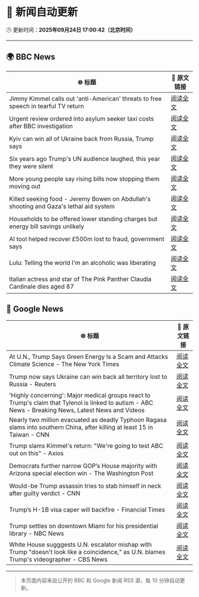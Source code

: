 # 🧠 新闻自动更新

🕒 更新时间：**2025年09月24日 17:00:42（北京时间）**

---

## 🌍 BBC News

| 🌐 标题 | 🔗 原文链接 |
|--------|-------------|
| Jimmy Kimmel calls out 'anti-American' threats to free speech in tearful TV return | [阅读全文](https://www.bbc.com/news/articles/c9dx6dlelw8o?at_medium=RSS&at_campaign=rss) |
| Urgent review ordered into asylum seeker taxi costs after BBC investigation | [阅读全文](https://www.bbc.com/news/articles/cx2j3regpdno?at_medium=RSS&at_campaign=rss) |
| Kyiv can win all of Ukraine back from Russia, Trump says | [阅读全文](https://www.bbc.com/news/articles/c07vm35rryeo?at_medium=RSS&at_campaign=rss) |
| Six years ago Trump's UN audience laughed, this year they were silent | [阅读全文](https://www.bbc.com/news/articles/c179p4wvz29o?at_medium=RSS&at_campaign=rss) |
| More young people say rising bills now stopping them moving out | [阅读全文](https://www.bbc.com/news/articles/cq65m95gqdjo?at_medium=RSS&at_campaign=rss) |
| Killed seeking food - Jeremy Bowen on Abdullah's shooting and Gaza's lethal aid system | [阅读全文](https://www.bbc.com/news/articles/c75qr0gk0yqo?at_medium=RSS&at_campaign=rss) |
| Households to be offered lower standing charges but energy bill savings unlikely | [阅读全文](https://www.bbc.com/news/articles/cx20dwzgq51o?at_medium=RSS&at_campaign=rss) |
| AI tool helped recover £500m lost to fraud, government says | [阅读全文](https://www.bbc.com/news/articles/cpd92gpld0go?at_medium=RSS&at_campaign=rss) |
| Lulu: Telling the world I'm an alcoholic was liberating | [阅读全文](https://www.bbc.com/news/articles/c4g7p8l8214o?at_medium=RSS&at_campaign=rss) |
| Italian actress and star of The Pink Panther Claudia Cardinale dies aged 87 | [阅读全文](https://www.bbc.com/news/articles/c237elg3rr3o?at_medium=RSS&at_campaign=rss) |

## 📰 Google News

| 🌐 标题 | 🔗 原文链接 |
|--------|-------------|
| At U.N., Trump Says Green Energy Is a Scam and Attacks Climate Science - The New York Times | [阅读全文](https://news.google.com/rss/articles/CBMikgFBVV95cUxObVlOQ0ZKLXVlb3F6UExyampISHBsU2NTMEJUN0lXRVpDcUY1eVBIa2VCSkdFNGhnQUNRSUk4dWpuckF4cDFPXzBKS2J1NVVmckxlZlNuR0wwUTNwN3dzV2hLWEVaQTVrT29UMUVuaTd3UmM1b1BnalZpTUZjRS1Jd0ViUUZubjRvaUxHUTVQSUhDdw?oc=5) |
| Trump now says Ukraine can win back all territory lost to Russia - Reuters | [阅读全文](https://news.google.com/rss/articles/CBMiqAFBVV95cUxPM3VicHhGWHhZeS1oN3dFcW4xWURMUnJMSWRiaTNlNzFLTnNJRGlHaEJwQ0JNV3RxYm53MC1oSjdFYk9oZU1EbmdXcFlRdHZTV3FKbkluUUpuaGZwSGNVb2RReHp6MkZPR3A3bGNhdGtfWnFaT01heVZlUG5zR3JlTWJfUUdQTXRnX01qYkNUOXBEOXNEMDNEaWdpZktmR2hnRGc2VnFfOFY?oc=5) |
| 'Highly concerning': Major medical groups react to Trump's claim that Tylenol is linked to autism - ABC News - Breaking News, Latest News and Videos | [阅读全文](https://news.google.com/rss/articles/CBMipgFBVV95cUxQdll4YUVKejR3WEFoXzFKNFlhZ2tNUEprY3l0NEJCZnN6Y29vbU5EMXRNQm9vUWdkR0NFZHFsSVdDbDJ5MGV4cU4xVzRVeUhBbmE1WUZOVEhNR2k4QWpmejFqendVd29aMlhfTUNRVmJ2ZjZ3UmxIZnQ3dVZlcGl3TTlKQVZQQ2U2RzlnTExhTzRrZGQ0SGZGem1aSUdfOC05aGwxb0Jn0gGrAUFVX3lxTE1CWFR1SWdBS3d1UGFZdlFvZlFxalNkUkxIcEh4Qml3Wkt4RFVfMWEzQlRQU254SER2ZjM1S0hRNm5RRU0wNkViNkxpRGRsdWkybEpPb3VwZlJMSWlGaC1LNkNhcDFWc2hUeHhYQkJQMTR3R0d1V251TzczVWp1eUpMUnZDb2dpMmxFcWdxVjRWWkdnanlJMXcySkZQdUI2QlpfdTVXTzFoUmlfdw?oc=5) |
| Nearly two million evacuated as deadly Typhoon Ragasa slams into southern China, after killing at least 15 in Taiwan - CNN | [阅读全文](https://news.google.com/rss/articles/CBMilgFBVV95cUxPYjVYVjZyMVdESlU2YjlaLTN4ZVpJejNSWl9lZF80WFNuMHNnWFI1eUpDaGhLQ1hPMjRwQ2kwUkxadUVXdDlOMzYyaDF1VTAwa25VZW9ZVlNndWFNU3JNeUg1Yy1PbTRnOUZyemQzbUxpYjE4UjVnR2NGaFNKUzlPY3RYb3ZkaE1KclRseWVBRDA0WHhyNUE?oc=5) |
| Trump slams Kimmel's return: "We're going to test ABC out on this" - Axios | [阅读全文](https://news.google.com/rss/articles/CBMib0FVX3lxTE9HVGd3QVpjWmRhWGpxYk5tWDFaWURvUGZ2dTZjX0Z1T2V2NW1UYU1HTHZ4YzdWN184NDBiNGZWem9CbFVwTUN5Vm9uSHdGWFVfenZXWFM0QTRNdEEyRFFWNlRJUUpOOUxONkM5bnM4SQ?oc=5) |
| Democrats further narrow GOP’s House majority with Arizona special election win - The Washington Post | [阅读全文](https://news.google.com/rss/articles/CBMiqgFBVV95cUxQelZJakw3RnRzSlVWRGE3cFpkWl9ZTWdrNHBwemoxWC1yR1FKaFRRY0N5eFpFZW5EM3BwRTdhN2wwTDRrWXN3SXRnQTllWTdkYl9mX0xWcDBkM3hpZEdoUGtOTmZ4YWthX2RBZjRpbDNrWVE3WUlIanhVTk1ycTlKWFdEeVY3OUpjc3RQb1JZVE8xWERySEkxYXY0LU50aTNDQkdEUmJYSU5TQQ?oc=5) |
| Would-be Trump assassin tries to stab himself in neck after guilty verdict - CNN | [阅读全文](https://news.google.com/rss/articles/CBMikAFBVV95cUxQdDY4VXJYRXVqMHJzTkY2bDV3WFFoM0RZWDBFbFhUZkd5M3pWVnlFMmFBTG1FdVg1NWxIRWprQU40Ny1xNzU1LTRuOHZiQTdMVE1vNC1sSXRFYkIzNV8tQzZyLVNuX0FxVW5JT1U1dkxTaElyNUlQQlVtbXVOeXdhV0Zkazd5aDZ3R1NDY1Jpano?oc=5) |
| Trump’s H-1B visa caper will backfire - Financial Times | [阅读全文](https://news.google.com/rss/articles/CBMicEFVX3lxTE1VMlZ5c25ZLXUyaFVVazBCOWl4RHdQMmtsTktNV0R4bnpMNnB6NEhXdHh4U0hYTkRDY04yVE9wdWw3bU5BTklvNjVycmJSeU5wQldqRXV5VHpBZmdhaUhLekFaelRQOXFxNFpUUWRHT2Y?oc=5) |
| Trump settles on downtown Miami for his presidential library - NBC News | [阅读全文](https://news.google.com/rss/articles/CBMiuAFBVV95cUxNYlVHRTBMWnZPT0c3amRfTzBBTEhTaWdIZm93Rmp6MWpGVUVJYW5jRG8tRTVyanQxcEp2d3QtUWdxV3FxVGw2UV9yRnNnMnF3MHJaUnpHNWQwX0lUTy1hZWVhRXg0dTNpVWNjNHJveUw2QWF3b0VodEhLN3JiYkpWNnRpZ0swU191MmU0LS01bDJMdE9rcV9mQjdreEV2RDM0cXFmSVJVMVVuMVVoZGtSUl9yQWRWTWJk0gFWQVVfeXFMTXRpX21hblQ4MzRIUXBRQlJWdzlZVFFFRFh4amxUby1MYzJlUWRyZFdzcGR3azVPekpFMk5YNlJnV3IwSkpKX09yQWNFLTZobEF3SjFhQVE?oc=5) |
| White House sugggests U.N. escalator mishap with Trump "doesn't look like a coincidence," as U.N. blames Trump's videographer - CBS News | [阅读全文](https://news.google.com/rss/articles/CBMikgFBVV95cUxQTUg3NEwyX05pUlBuVWNqdnJGNjlHUkp5dTUyaUFQMzVLcGc2QTlqSG9VLU12WTViTi04WW5fdzNTbmVJY0VPaUR0N3REbEZNM1Q0MS1ERV9FOHptM3J0VDIxcUd1N3JUMGlYR2IzMmc5QUpkcWhHd3RjbVJETUhoaTliQ2UyTUdtOEZzR1pmVWhxQdIBlwFBVV95cUxNUFRrbk1zWS01aDM3ZXlJMUhyQkR2OUt1Q2h2NmRDS0RnZzNyOFdmc1ZpVDMwQ05JalZ6cFl3b0h2c1NGa3lidnIxMWF6cWJsa3l2cDRTb1FnLXN5Rk5qbHFuQjZKYWhfNU1ha2JmRGhQUlRONFZMd05lXzdGX0l0bjdnWHlxNXZGQ1VrQl9TRC05dzJLREdR?oc=5) |

---
> 本页面内容来自公开的 BBC 和 Google 新闻 RSS 源，每 10 分钟自动更新。